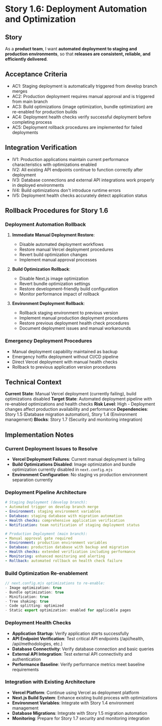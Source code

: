 # Story 1.6: Deployment Automation and Optimization

## Story

As a **product team**,
I want **automated deployment to staging and production environments**,
so that **releases are consistent, reliable, and efficiently delivered**.

## Acceptance Criteria

- AC1: Staging deployment is automatically triggered from develop branch merges
- AC2: Production deployment requires manual approval and is triggered from main branch
- AC3: Build optimizations (image optimization, bundle optimization) are re-enabled for production builds
- AC4: Deployment health checks verify successful deployment before completing process
- AC5: Deployment rollback procedures are implemented for failed deployments

## Integration Verification

- IV1: Production applications maintain current performance characteristics with optimizations enabled
- IV2: All existing API endpoints continue to function correctly after deployment
- IV3: Database connections and external API integrations work properly in deployed environments
- IV4: Build optimizations don't introduce runtime errors
- IV5: Deployment health checks accurately detect application status

## Rollback Procedures for Story 1.6

### Deployment Automation Rollback

1. **Immediate Manual Deployment Restore**:
   - Disable automated deployment workflows
   - Restore manual Vercel deployment procedures
   - Revert build optimization changes
   - Implement manual approval processes

2. **Build Optimization Rollback**:
   - Disable Next.js image optimization
   - Revert bundle optimization settings
   - Restore development-friendly build configuration
   - Monitor performance impact of rollback

3. **Environment Deployment Rollback**:
   - Rollback staging environment to previous version
   - Implement manual production deployment procedures
   - Restore previous deployment health check procedures
   - Document deployment issues and manual workarounds

### Emergency Deployment Procedures

- Manual deployment capability maintained as backup
- Emergency hotfix deployment without CI/CD pipeline
- Direct Vercel deployment with manual health checks
- Rollback to previous application version procedures

## Technical Context

**Current State**: Manual Vercel deployment (currently failing), build optimizations disabled
**Target State**: Automated deployment pipeline with re-enabled optimizations and health checks
**Risk Level**: High - Deployment changes affect production availability and performance
**Dependencies**: Story 1.5 (Database migration automation), Story 1.4 (Environment management)
**Blocks**: Story 1.7 (Security and monitoring integration)

## Implementation Notes

### Current Deployment Issues to Resolve

- **Vercel Deployment Failures**: Current manual deployment is failing
- **Build Optimizations Disabled**: Image optimization and bundle optimization currently disabled in `next.config.mjs`
- **Environment Configuration**: No staging vs production environment separation currently

### Deployment Pipeline Architecture

```yaml
# Staging Deployment (develop branch):
- Automated trigger on develop branch merge
- Environment: staging environment variables
- Database: staging database with migration automation
- Health checks: comprehensive application verification
- Notification: team notification of staging deployment status

# Production Deployment (main branch):
- Manual approval gate required
- Environment: production environment variables
- Database: production database with backup and migration
- Health checks: extended verification including performance
- Monitoring: enhanced monitoring and alerting
- Rollback: automated rollback on health check failure
```

### Build Optimization Re-enablement

```javascript
// next.config.mjs optimizations to re-enable:
- Image optimization: true
- Bundle optimization: true
- Minification: true
- Tree shaking: true
- Code splitting: optimized
- Static export optimization: enabled for applicable pages
```

### Deployment Health Checks

- **Application Startup**: Verify application starts successfully
- **API Endpoint Verification**: Test critical API endpoints (/api/health, /api/methodologies, etc.)
- **Database Connectivity**: Verify database connection and basic queries
- **External API Integration**: Test external API connectivity and authentication
- **Performance Baseline**: Verify performance metrics meet baseline requirements

### Integration with Existing Architecture

- **Vercel Platform**: Continue using Vercel as deployment platform
- **Next.js Build System**: Enhance existing build process with optimizations
- **Environment Variables**: Integrate with Story 1.4 environment management
- **Database Migrations**: Integrate with Story 1.5 migration automation
- **Monitoring**: Prepare for Story 1.7 security and monitoring integration

